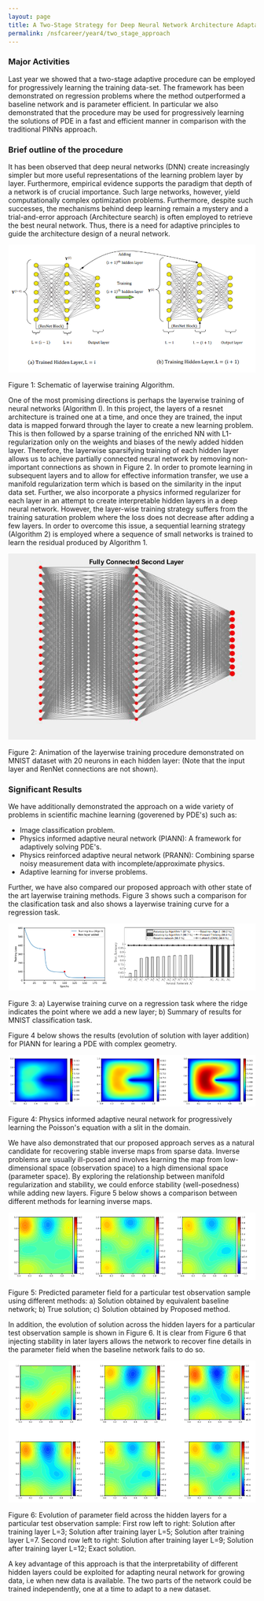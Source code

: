 ```yaml
---
layout: page
title: A Two-Stage Strategy for Deep Neural Network Architecture Adaptation
permalink: /nsfcareer/year4/two_stage_approach
---
```


### Major Activities
Last year we showed that a two-stage adaptive procedure can be employed for progressively learning the training data-set. The framework has been demonstrated on regression problems where the method outperformed a baseline network and is parameter efficient. In particular we also demonstrated that the procedure may be used for progressively learning the solutions of PDE in a fast and efficient manner in comparison with the traditional PINNs approach.


### Brief outline of the procedure
It has been observed that deep neural networks (DNN) create increasingly
simpler but more useful  representations  of the learning problem layer by layer. Furthermore, empirical
evidence supports the paradigm that depth of a network is of crucial
importance. Such large networks, however, yield
computationally complex optimization problems. Furthermore, despite
such successes, the mechanisms behind deep learning remain a mystery
and a trial-and-error approach (Architecture search) is often employed to retrieve the best
neural network.  Thus, there is a need for
adaptive principles to guide the architecture design of a neural network.

<p align="center">
<img src="/assets/figures/Krish/schematic.png">
<figcaption>Figure 1: Schematic of layerwise training Algorithm.</figcaption>
</p>



One of the most promising directions is perhaps the layerwise training of neural
networks (Algorithm I).  In this project, the layers of a resnet architecture is trained one at a time, and once they are trained, the input data is mapped forward through the layer to create a new learning problem.  This  is then
followed by a sparse training
of the enriched NN with L1-regularization only on the weights
and biases of the newly added hidden layer. Therefore, the layerwise sparsifying training of each hidden layer allows us to achieve partially connected neural network by removing non-important connections as shown in Figure 2. In order to promote learning in subsequent layers and to allow for effective information transfer, we use a manifold regularization term which is based on the similarity in the input data set. Further, we also incorporate a physics informed regularizer for each layer in an attempt to create interpretable hidden layers in a deep neural network. However, the layer-wise training strategy suffers from the training saturation problem where the loss does not decrease after adding a few layers. In order to overcome this issue, a sequential learning strategy (Algorithm 2) is employed
where a sequence of small networks is trained to learn the residual produced by Algorithm 1.  




<p align="center">
<img src="/assets/figures/Krish/layerwise_addition.gif">
<figcaption>Figure 2: Animation of the layerwise training procedure demonstrated on MNIST dataset with 20 neurons in each hidden layer: (Note that the input layer and RenNet connections are not shown).</figcaption>
</p>


### Significant Results

We have additionally demonstrated the approach on a wide variety of problems in scientific machine learning (goverened by PDE's) such as:

* Image classification problem.
* Physics informed adaptive neural network (PIANN): A framework for adaptively solving PDE's.
* Physics reinforced adaptive neural network (PRANN): Combining sparse noisy measurement data with incomplete/approximate physics.
* Adaptive learning for inverse problems.

Further, we have also compared our proposed approach with other state of the art layerwise training methods. Figure 3 shows such a comparison for the clasification task and also shows a layerwise training curve for a regression task.



<p align="center">
<img src="/assets/figures/Krish/summary.png">
<figcaption>Figure 3: a) Layerwise training curve on a regression task where the ridge indicates the point where we add a new layer; b) Summary of results for MNIST classification task.</figcaption>
</p>

Figure 4 below shows the results (evolution of solution with layer addition) for PIANN for learing a PDE with complex geometry.   


<p align="center">
<img src="/assets/figures/Krish/PIANN.png">
<figcaption>Figure 4: Physics informed adaptive neural network for progressively learning the Poisson's equation with a slit in the domain.</figcaption>
</p>

We have also demonstrated that our proposed approach serves as a natural candidate for recovering stable inverse maps from sparse data. Inverse problems are usually ill-posed and  involves learning the map from low-dimensional space (observation space) to a high dimensional space (parameter space). By exploring the relationship between manifold regularization and stability, we could enforce stability (well-posedness) while adding new layers. Figure 5 below shows a comparison between different methods for learning inverse maps.
 
<p align="center">
<img src="/assets/figures/Krish/inverse.png">
<figcaption>Figure 5: Predicted parameter field for a particular test observation sample using different methods: a) Solution obtained by equivalent baseline network; b) True solution; c)  Solution
obtained by Proposed method.</figcaption>
</p>
    

In addition, the evolution of solution across the hidden layers for a particular test observation sample is shown in Figure 6. It is clear from  Figure 6 that injecting stability in later layers allows the network to recover fine details in the parameter field when the baseline network fails to do so. 


<p align="center">
<img src="/assets/figures/Krish/inverse_stability.png">
<figcaption>Figure 6: Evolution of parameter field across the hidden layers for a particular test observation sample: First row left to right: Solution after training layer L=3; Solution after training layer L=5; Solution after training layer L=7. Second row left to right: Solution after training layer L=9;  Solution after training layer L=12;  Exact solution. </figcaption>
</p>

A key advantage of this approach is that 
the interpretability of different hidden layers could be exploited for adapting neural network for growing data, i.e when new data is available.  The two parts of the network could be trained independently, one at a time to adapt to a new dataset. 

